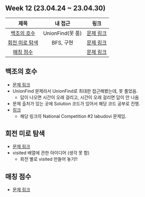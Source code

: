 ## Week 12 (23.04.24 ~ 23.04.30)
| 제목 | 내 접근 | 링크 |
| :---: | :---: | :---: |
| [백조의 호수](#백조의-호수) | UnionFind(못 품) | [문제 링크](https://www.acmicpc.net/problem/3197) |
| [회전 미로 탐색](#회전-미로-탐색) | BFS, 구현 | [문제 링크](https://www.acmicpc.net/problem/22949) |
| [매칭 점수](#매칭-점수) | | [문제 링크](https://school.programmers.co.kr/learn/courses/30/lessons/42893) |

## 백조의 호수
- [문제 링크](https://www.acmicpc.net/problem/3197)
- UnionFind 문제라서 UnionFind로 최대한 접근해봤는데, 못 풀었음.
  - 답이 나오면 시간이 오래 걸리고, 시간이 오래 걸리면 답이 안 나옴
- 문제 출처가 있는 곳에 Solution 코드가 있어서 해당 코드 공부로 진행.
- [링크](https://hsin.hr/2005/index.html)
  - 해당 링크의 National Competition #2 labudovi 문제임.

## 회전 미로 탐색
- [문제 링크](https://www.acmicpc.net/problem/22949)
- visited 배열에 관한 아이디어 (생각 못 함)
  - 회전 별로 visited 만들어 놓기!!

## 매칭 점수
- [문제 링크](https://school.programmers.co.kr/learn/courses/30/lessons/42893)